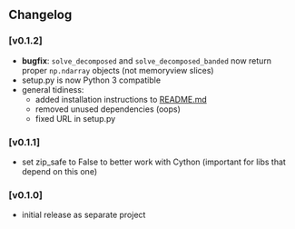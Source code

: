 ## Changelog

### [v0.1.2]
 - **bugfix**: `solve_decomposed` and `solve_decomposed_banded` now return proper `np.ndarray` objects (not memoryview slices)
 - setup.py is now Python 3 compatible
 - general tidiness:
   - added installation instructions to [README.md](README.md)
   - removed unused dependencies (oops)
   - fixed URL in setup.py

### [v0.1.1]
 - set zip_safe to False to better work with Cython (important for libs that depend on this one)

### [v0.1.0]
 - initial release as separate project

